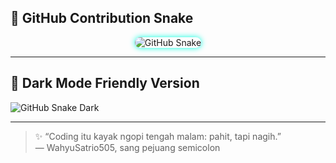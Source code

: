 ## 🐍 GitHub Contribution Snake

<p align="center">
  <img src="https://github.com/WahyuSatrio505/WahyuSatrio505/blob/output/github-contribution-grid-snake.svg" 
       alt="GitHub Snake" 
       style="max-width: 100%; border-radius: 12px; box-shadow: 0 0 10px #00ffe0;">
</p>

---

## 🌈 Dark Mode Friendly Version

<picture>
  <source media="(prefers-color-scheme: dark)" 
          srcset="https://github.com/WahyuSatrio505/WahyuSatrio505/blob/output/github-contribution-grid-snake-dark.svg" />
  <img alt="GitHub Snake Dark" 
       src="https://github.com/WahyuSatrio505/WahyuSatrio505/blob/output/github-contribution-grid-snake.svg" />
</picture>

---

> ✨ “Coding itu kayak ngopi tengah malam: pahit, tapi nagih.”  
> — WahyuSatrio505, sang pejuang semicolon
